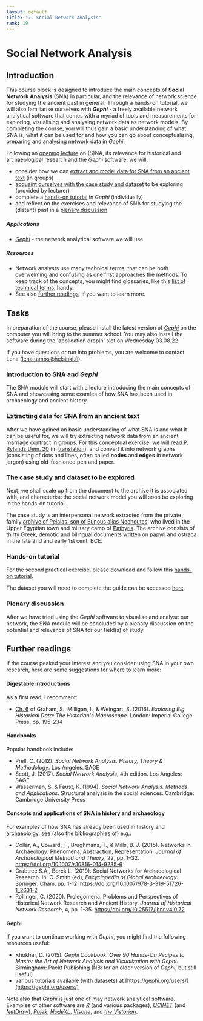 ```yaml
---
layout: default
title: "7. Social Network Analysis"
rank: 19
---
```


# Social Network Analysis

## Introduction
This course block is designed to introduce the main concepts of **Social Network Analysis** (SNA) in particular, and the relevance of network science for studying the ancient past in general. Through a hands-on tutorial, we will also familiarise ourselves with **_Gephi_** - a freely available network analytical software that comes with a myriad of tools and measurements for exploring, visualising and analysing network data as network models. By completing the course, you will thus gain a basic understanding of what SNA is, what it can be used for and how you can go about conceptualising, preparing and analysing network data in _Gephi_.

Following an [opening lecture](#task1) on (S)NA, its relevance for historical and archaeological research and the _Gephi_ software, we will:
* consider how we can [extract and model data for SNA from an ancient text](#task2) (in groups)
* [acquaint ourselves with the case study and dataset](#task3) to be exploring (provided by lecturer)
* complete a [hands-on tutorial](#task4) in _Gephi_ (individually)
* and reflect on the exercises and relevance of SNA for studying the (distant) past in a [plenary discussion](#task5)

##### Applications
* [_Gephi_](https://gephi.org/) - the network analytical software we will use

##### Resources
* Network analysts use many technical terms, that can be both overwelming and confusing as one first approaches the methods. To keep track of the concepts, you might find glossaries, like this [list of technical terms](./_files/Tambs_na_glossary.pdf), handy.
* See also [further readings](#furtherreadings), if you want to learn more.

## Tasks
In preparation of the course, please install the latest version of [_Gephi_](https://gephi.org/) on the computer you will bring to the summer school. You may also install the software during the 'application dropin' slot on Wednesday 03.08.22.

If you have questions or run into problems, you are welcome to contact Lena (lena.tambs@helsinki.fi).

### <a id="task1">Introduction to SNA and _Gephi_</a>
The SNA module will start with a lecture introducing the main concepts of SNA and showcasing some examles of how SNA has been used in archaeology and ancient history.

### <a id="task2">Extracting data for SNA from an ancient text</a>
After we have gained an basic understanding of what SNA is and what it can be useful for, we will try extracting network data from an ancient marriage contract in groups. For this conceptual exercise, we will read [P. Rylands Dem. 20](https://www.trismegistos.org/text/135) (in [translation](./_files/Tambs_daa_sna_tm_135)), and convert it into network graphs (consisting of dots and lines, often called **nodes** and **edges** in network jargon) using old-fashioned pen and paper.

### <a id="task3">The case study and dataset to be explored</a>
Next, we shall scale up from the document to the archive it is associated with, and characterise the social network model you will soon be exploring in the hands-on tutorial.

The case study is an interpersonal network extracted from the private family [archive of Pelaias, son of Eunous alias Nechoutes](https://www.trismegistos.org/arch/detail.php?arch_id=180), who lived in the Upper Egyptian town and military camp of [Pathyris](https://www.trismegistos.org/place/1628). The archive consists of thirty Greek, demotic and bilingual documents written on papyri and ostraca in the late 2nd and early 1st cent. BCE.

### <a id="task4">Hands-on tutorial</a>
For the second practical exercise, please download and follow this [hands-on tutorial](./_files/Tambs_daa_sna_tutorial.pdf).

The dataset you will need to complete the guide can be accessed [here](./_files/Tambs_daa_sna_dataset).

### <a id="task5">Plenary discussion</a>
After we have tried using the _Gephi_ software to visualise and analyse our network, the SNA module will be concluded by a plenary discussion on the potential and relevance of SNA for our field(s) of study.

## <a id="furtherreadings">Further readings</a>

If the course peaked your interest and you consider using SNA in your own research, here are some suggestions for where to learn more:

#### Digestable introductions
As a first read, I recomment:
*  [Ch. 6](./_files/Graham_et_al_2016.pdf) of Graham, S., Milligan, I., & Weingart, S. (2016). _Exploring Big Historical Data: The Historian's Macroscope_. London: Imperial College Press, pp. 195-234

#### Handbooks
Popular handbook include:
*   Prell, C. (2012). _Social Network Analysis. History, Theory & Methodology_. Los Angeles: SAGE
*   Scott, J. (2017). _Social Network Analysis_, 4th edition. Los Angeles: SAGE
*   Wasserman, S. & Faust, K. (1994). _Social Network Analysis. Methods and Applications_. Structural analysis in the social sciences. Cambridge: Cambridge University Press


#### Concepts and applications of SNA in history and archaeology
For examples of how SNA has already been used in history and archaeololgy, see (also the bibliographies of) e.g.:
* Collar, A., Coward, F., Brughmans, T., & Mills, B. J. (2015). Networks in Archaeology: Phenomena, Abstraction, Representation. _Journal of Archaeological Method and Theory_, 22, pp. 1–32. https://doi.org/10.1007/s10816-014-9235-6
* Crabtree S.A., Borck L. (2019). Social Networks for Archaeological Research. In: C. Smith (ed), _Encyclopedia of Global Archaeology_. Springer: Cham, pp. 1-12. https://doi.org/10.1007/978-3-319-51726-1_2631-2
* Rollinger, C. (2020). Prolegomena. Problems and Perspectives of Historical Network Research and Ancient History. _Journal of Historical Network Research_, 4, pp. 1-35. https://doi.org/10.25517/jhnr.v4i0.72

#### Gephi
If you want to continue working with _Gephi_, you might find the following resources useful:
* Khokhar, D. (2015). _Gephi Cookbook. Over 90 Hands-On Recipes to Master the Art of Network Analysis and Visualization with Gephi_. Birmingham: Packt Publishing (NB: for an older version of _Gephi_, but still useful)
* various tutorials available (with datasets) at [https://gephi.org/users/](https://gephi.org/users/)

Note also that _Gephi_ is just one of may network analytical software. Examples of other software are [_R_](https://www.r-project.org/) (and various packages), [_UCINET_](https://sites.google.com/site/ucinetsoftware/home) (and [_NetDraw_](https://sites.google.com/site/netdrawsoftware/)), [_Pajek_](http://mrvar.fdv.uni-lj.si/pajek/), [_NodeXL_](https://nodexl.com/), [_Visone_](https://visone.ethz.ch/), and [_the Vistorian_](https://vistorian.net/).
